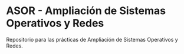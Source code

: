 # ASOR - Ampliación de Sistemas Operativos y Redes
Repositorio para las prácticas de Ampliación de Sistemas Operativos y Redes.
